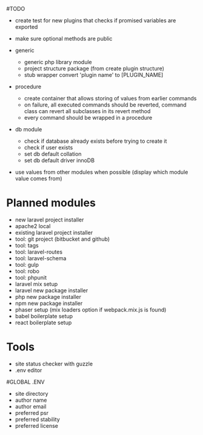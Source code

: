 #TODO

* create test for new plugins that checks if promised variables are exported

* make sure optional methods are public

* generic
    * generic php library module
    * project structure package (from create plugin structure)
    * stub wrapper convert 'plugin name' to [PLUGIN_NAME]

* procedure
    * create container that allows storing of values from earlier commands
    * on failure, all executed commands should be reverted, command class can
    revert all subclasses in its revert method
    * every command should be wrapped in a procedure


* db module
    * check if database already exists before trying to create it
    * check if user exists
    * set db default collation
    * set db default driver innoDB



* use values from other modules when possible (display which module value comes
  from)


# Planned modules

* new laravel project installer
* apache2 local
* existing laravel project installer
* tool: git project (bitbucket and github)
* tool: tags
* tool: laravel-routes
* tool: laravel-schema
* tool: gulp
* tool: robo
* tool: phpunit
* laravel mix setup
* laravel new package installer
* php new package installer
* npm new package installer
* phaser setup (mix loaders option if webpack.mix.js is found)
* babel boilerplate setup
* react boilerplate setup


# Tools
* site status checker with guzzle
* .env editor

#GLOBAL .ENV
* site directory
* author name
* author email
* preferred psr
* preferred stability
* preferred license
